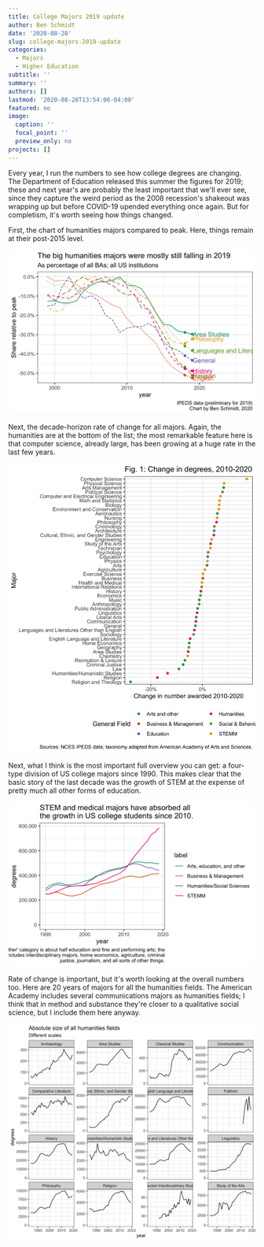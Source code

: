 ```yaml
---
title: College Majors 2019 update
author: Ben Schmidt
date: '2020-08-28'
slug: college-majors-2019-update
categories:
  - Majors
  - Higher Education
subtitle: ''
summary: ''
authors: []
lastmod: '2020-08-28T13:54:06-04:00'
featured: no
image:
  caption: ''
  focal_point: ''
  preview_only: no
projects: []
---
```


Every year, I run the numbers to see how college degrees are changing. The Department of Education released
this summer the figures for 2019; these and next year's are probably the least important that we'll ever see, since they capture the weird period as the 2008 recession's shakeout was wrapping up but before COVID-19 upended everything once again. But for completism, it's worth seeing how things changed.

First, the chart of humanities majors compared to peak. Here, things remain at
their post-2015 level.

![Figure 1](fig-1.png)

Next, the decade-horizon rate of change for all majors. Again, the humanities are at the bottom
of the list; the most remarkable feature here is that computer science, already large,
has been growing at a huge rate in the last few years.

![Figure 2](fig-2.png)

Next, what I think is the most important full overview you can get: a four-type
division of US college majors since 1990. This makes clear that the basic
story of the last decade was the growth of STEM at the expense of pretty much all
other forms of education.

![Figure 4](featured.png)

Rate of change is important, but it's worth looking at the overall numbers too.
Here are 20 years of majors for all the humanities fields. The American Academy
includes several communications majors as humanities fields; I think that in
method and substance they're closer to a qualitative social science, but I
include them here anyway.

![Figure 3](fig-3.png)
